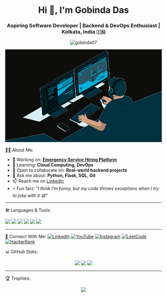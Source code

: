 <h1 align="center">Hi 👋, I'm Gobinda Das</h1>
<h3 align="center">Aspiring Software Developer | Backend & DevOps Enthusiast | Kolkata, India 🇮🇳</h3>

<p align="center">
  <img src="https://komarev.com/ghpvc/?username=Gobindo07&label=Profile%20views&color=0e75b6&style=flat" alt="gobinda07" />
</p>

![Github](https://raw.githubusercontent.com/Potential17/Potential17/master/user%20(2).gif)

 👨‍💻 About Me:
- 🔭 Working on: **[Emergency Service Hiring Platform](https://github.com/Gobindo07/emergency-Service-Hiring-Platform)**
- 🌱 Learning: **Cloud Computing, DevOps**
- 👯 Open to collaborate on: **Real-world backend projects**
- 💬 Ask me about: **Python, Flask, SQL, Git**
- 📫 Reach me on [LinkedIn](https://www.linkedin.com/in/gobinda-das-677bb4257/)
- ⚡ Fun fact: *"I think I’m funny, but my code throws exceptions when I try to joke with it 😄"*

---

🛠️ Languages & Tools:
<p align="left">
  <img src="https://cdn.jsdelivr.net/gh/devicons/devicon/icons/python/python-original.svg" height="40" />
  <img src="https://cdn.jsdelivr.net/gh/devicons/devicon/icons/mysql/mysql-original-wordmark.svg" height="40" />
  <img src="https://cdn.jsdelivr.net/gh/devicons/devicon/icons/git/git-original.svg" height="40" />
  <img src="https://cdn.jsdelivr.net/gh/devicons/devicon/icons/html5/html5-original.svg" height="40" />
  <img src="https://cdn.jsdelivr.net/gh/devicons/devicon/icons/css3/css3-original.svg" height="40" />
  <img src="https://cdn.jsdelivr.net/gh/devicons/devicon/icons/javascript/javascript-original.svg" height="40" />
</p>

---

🔗 Connect With Me:
[![LinkedIn](https://img.shields.io/badge/LinkedIn-blue?logo=linkedin&style=flat&logoColor=white)](https://www.linkedin.com/in/gobinda-das-677bb4257/)
[![YouTube](https://img.shields.io/badge/YouTube-red?logo=youtube&style=flat&logoColor=white)](https://www.youtube.com/@gobindadas4992)
[![Instagram](https://img.shields.io/badge/Instagram-purple?logo=instagram&style=flat&logoColor=white)](https://www.instagram.com/i_g.o.b.i.n.d.a/?hl=en)
[![LeetCode](https://img.shields.io/badge/LeetCode-orange?logo=leetcode&style=flat&logoColor=white)](https://leetcode.com/gobinda07/)
[![HackerRank](https://img.shields.io/badge/HackerRank-green?logo=hackerrank&style=flat&logoColor=white)](https://www.hackerrank.com/gddas11102)



 📊 GitHub Stats:
<p align="center">
  <img src="https://github-readme-streak-stats.herokuapp.com/?user=Gobindo07&theme=tokyonight" />
  <img src="https://github-readme-stats.vercel.app/api?username=Gobindo07&show_icons=true&theme=tokyonight" />
  <img src="https://github-readme-stats.vercel.app/api/top-langs/?username=Gobindo07&layout=compact&theme=tokyonight" />
</p>

---

 🏆 Trophies:
<p align="center">
  <img src="https://github-profile-trophy.vercel.app/?username=Gobindo07&theme=dracula&column=7&margin-w=5&margin-h=5" />
</p>
